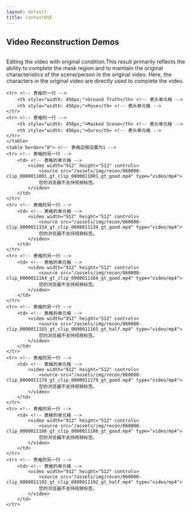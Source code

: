 ```yaml
---
layout: default
title: ContextHVE
---
```


<div class="post">
	<h2 class="pageTitle">Video Reconstruction Demos</h2>
    <p align="center">
	<img src="{{ '/assets/img/pipeline.jpg' | relative_url }}" alt="">
    </p>
	<p></p>
	<table border="0"> <!-- 表格边框设置为1 -->
	<tr></tr>
    <tr>Editing the video with original condition.This result primarily reflects the ability to complete the mask region and to maintain the original characteristics of the scene/person in the original video. Here, the characters in the original video are directly used to complete the video. </tr>

    <tr> <!-- 表格的一行 -->
        <th style="width: 456px;">Ground Truth</th> <!-- 表头单元格 -->
        <th style="width: 456px;">Pose</th> <!-- 表头单元格 -->
    </tr>
    <tr> <!-- 表格的一行 -->
        <th style="width: 456px;">Masked Scene</th> <!-- 表头单元格 -->
        <th style="width: 456px;">Ours</th> <!-- 表头单元格 -->
    </tr>
    </table>
	<table border="0"> <!-- 表格边框设置为1 -->
    <tr> <!-- 表格的另一行 -->
        <td> <!-- 表格的单元格 -->
            <video width="912" height="512" controls>
                <source src="/assets/img/recon/060000-clip_0000011001_gt_clip_0000011001_gt_good.mp4" type="video/mp4">
                您的浏览器不支持视频标签。
            </video>
        </td>
    </tr>
    <tr> <!-- 表格的另一行 -->
        <td> <!-- 表格的单元格 -->
            <video width="912" height="512" controls>
                <source src="/assets/img/recon/060000-clip_0000011134_gt_clip_0000011134_gt_good.mp4" type="video/mp4">
                您的浏览器不支持视频标签。
            </video>
        </td>
    </tr>
    <tr> <!-- 表格的另一行 -->
        <td> <!-- 表格的单元格 -->
            <video width="912" height="512" controls>
                <source src="/assets/img/recon/060000-clip_0000011164_gt_clip_0000011164_gt_good.mp4" type="video/mp4">
                您的浏览器不支持视频标签。
            </video>
        </td>
    </tr>
    <tr> <!-- 表格的另一行 -->
        <td> <!-- 表格的单元格 -->
            <video width="912" height="512" controls>
                <source src="/assets/img/recon/060000-clip_0000011165_gt_clip_0000011165_gt_half.mp4" type="video/mp4">
                您的浏览器不支持视频标签。
            </video>
        </td>
    </tr>
    <tr> <!-- 表格的另一行 -->
        <td> <!-- 表格的单元格 -->
            <video width="912" height="512" controls>
                <source src="/assets/img/recon/060000-clip_0000011179_gt_clip_0000011179_gt_good.mp4" type="video/mp4">
                您的浏览器不支持视频标签。
            </video>
        </td>
    </tr>
    <tr> <!-- 表格的另一行 -->
        <td> <!-- 表格的单元格 -->
            <video width="912" height="512" controls>
                <source src="/assets/img/recon/060000-clip_0000011186_gt_clip_0000011186_gt_good.mp4" type="video/mp4">
                您的浏览器不支持视频标签。
            </video>
        </td>
    </tr>
    <tr> <!-- 表格的另一行 -->
        <td> <!-- 表格的单元格 -->
            <video width="912" height="512" controls>
                <source src="/assets/img/recon/060000-clip_0000011192_gt_clip_0000011192_gt_half.mp4" type="video/mp4">
                您的浏览器不支持视频标签。
            </video>
        </td>
    </tr>
</table>

</div>
